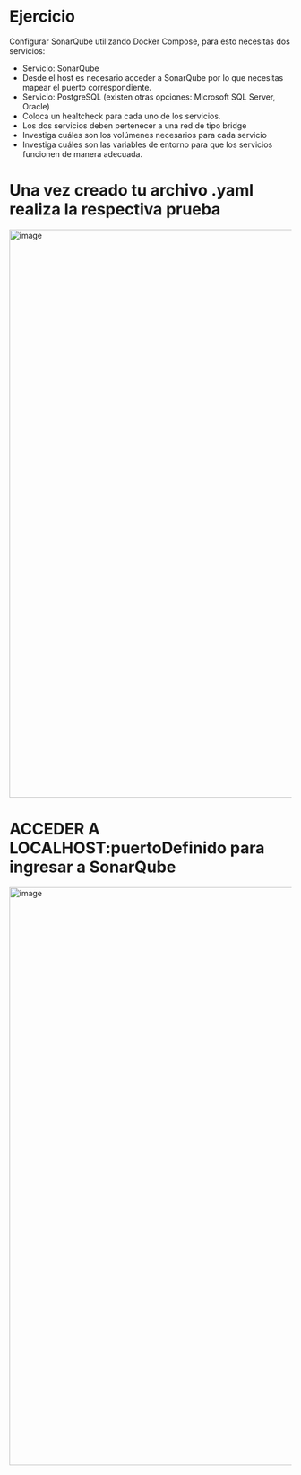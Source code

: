 # Ejercicio
Configurar SonarQube utilizando Docker Compose, para esto necesitas dos servicios:
- Servicio: SonarQube
- Desde el host es necesario acceder a SonarQube por lo que necesitas mapear el puerto correspondiente.
- Servicio: PostgreSQL (existen otras opciones: Microsoft SQL Server, Oracle)
- Coloca un healtcheck para cada uno de los servicios.
- Los dos servicios deben pertenecer a una red de tipo bridge
- Investiga cuáles son los volúmenes necesarios para cada servicio
- Investiga cuáles son las variables de entorno para que los servicios funcionen de manera adecuada.
  
# Una vez creado tu archivo .yaml realiza la respectiva prueba 
<img width="1919" height="1013" alt="image" src="https://github.com/user-attachments/assets/f5a7fc15-3617-455e-b496-d0cad699e082" />

# ACCEDER A LOCALHOST:puertoDefinido para ingresar a SonarQube
<img width="1919" height="1031" alt="image" src="https://github.com/user-attachments/assets/84340a40-1a35-4e3a-bc51-c7fcba805441" />
